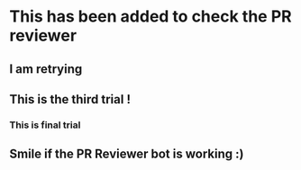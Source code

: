 # This has been added to check the PR reviewer
## I am retrying 

## This is the third trial ! 

### This is final trial 

## Smile if the PR Reviewer bot is working :) 
